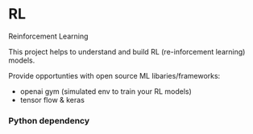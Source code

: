# RL
Reinforcement Learning

This project helps to understand and build RL (re-inforcement learning) models.

Provide opportunties with open source ML libaries/frameworks:
  - openai gym (simulated env to train your RL models)
  - tensor flow & keras

### Python dependency 


